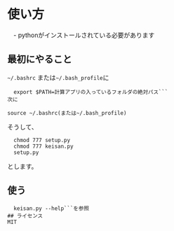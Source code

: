 # 使い方
　- pythonがインストールされている必要があります
## 最初にやること
  ```~/.bashrc``` 
または```~/.bash_profile```に
  ```
    export $PATH=計算アプリの入っているフォルダの絶対パス```
  次に
```
    source ~/.bashrc(または~/.bash_profile)
  そうして、
```
  chmod 777 setup.py
  chmod 777 keisan.py
  setup.py
```
とします。
## 使う
```
  keisan.py --help```を参照
## ライセンス
MIT
